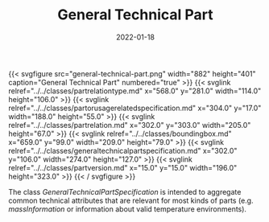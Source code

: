 ﻿---
title: General Technical Part
toc: false
type: specs
layout: diagram
date: "2022-01-18"
draft: false
specification: VEC
version: 1.2.2
documentType: "Recommendation"
elementType: Diagram
classes:
  - PartRelationType
  - PartOrUsageRelatedSpecification
  - PartRelation
  - BoundingBox
  - GeneralTechnicalPartSpecification
  - PartVersion
menu:
  VEC-1.2.2:    
    parent: general-component-data
    identifier: general-component-data/general-technical-part
    weight: 1004002 

# Prev/next pager order (if `docs_section_pager` enabled in `params.toml`)
weight: 1004002
---
{{< svgfigure src="general-technical-part.png" width="882" height="401" caption="General Technical Part" numbered="true" >}}
  {{< svglink relref="../../classes/partrelationtype.md" x="568.0" y="281.0" width="114.0" height="106.0" >}}
  {{< svglink relref="../../classes/partorusagerelatedspecification.md" x="304.0" y="17.0" width="188.0" height="55.0" >}}
  {{< svglink relref="../../classes/partrelation.md" x="302.0" y="303.0" width="205.0" height="67.0" >}}
  {{< svglink relref="../../classes/boundingbox.md" x="659.0" y="99.0" width="209.0" height="79.0" >}}
  {{< svglink relref="../../classes/generaltechnicalpartspecification.md" x="302.0" y="106.0" width="274.0" height="127.0" >}}
  {{< svglink relref="../../classes/partversion.md" x="15.0" y="15.0" width="196.0" height="323.0" >}}
{{< / svgfigure >}}
<p> The class <i>GeneralTechnicalPartSpecification</i> is intended to aggregate common technical attributes that are relevant for most kinds of parts (e.g. <i>massInformation </i>or information about valid temperature environments).      </p>